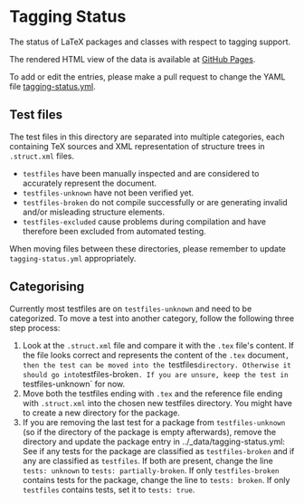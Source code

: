 # Tagging Status

The status of LaTeX packages and classes with respect to tagging support.

The rendered HTML view of the data is available at [GitHub Pages](https://latex3.github.io/tagging-project/tagging-status).


To add or edit the entries, please make a pull request to change the YAML file
[tagging-status.yml](https://github.com/latex3/tagging-project/blob/main/_data/tagging-status.yml).

## Test files
The test files in this directory are separated into multiple categories, each containing TeX sources and
XML representation of structure trees in `.struct.xml` files.

 * `testfiles` have been manually inspected and are considered to accurately represent the document.
 * `testfiles-unknown` have not been verified yet.
 * `testfiles-broken` do not compile successfully or are generating invalid and/or misleading structure elements.
 * `testfiles-excluded` cause problems during compilation and have therefore been excluded from automated testing.

When moving files between these directories, please remember to update `tagging-status.yml` appropriately.

## Categorising
Currently most testfiles are on `testfiles-unknown` and need to be categorized.
To move a test into another category, follow the following three step process:

1. Look at the `.struct.xml` file and compare it with the `.tex` file's content. If the file looks correct and represents the content of the `.tex` document`, then the test can be moved into the `testfiles` directory. Otherwise it should go into `testfiles-broken`.
 If you are unsure, keep the test in `testfiles-unknown` for now.
2. Move both the testfiles ending with `.tex` and the reference file ending with `.struct.xml` into the chosen new testfiles directory. You might have to create a new directory for the package.
3. If you are removing the last test for a package from `testfiles-unknown` (so if the directory of the package is empty afterwards), remove the directory and update the package entry in ../_data/tagging-status.yml:
  See if any tests for the package are classified as `testfiles-broken` and if any are classified as `testfiles`. If both are present, change the line `tests: unknown` to `tests: partially-broken`. If only `testfiles-broken` contains tests for the package, change the line to `tests: broken`. If only `testfiles` contains tests, set it to `tests: true`.
